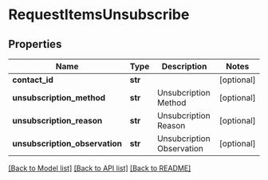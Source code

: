 # RequestItemsUnsubscribe

## Properties
Name | Type | Description | Notes
------------ | ------------- | ------------- | -------------
**contact_id** | **str** |  | [optional] 
**unsubscription_method** | **str** | Unsubcription Method | [optional] 
**unsubscription_reason** | **str** | Unsubcription Reason | [optional] 
**unsubscription_observation** | **str** | Unsubcription Observation | [optional] 

[[Back to Model list]](../README.md#documentation-for-models) [[Back to API list]](../README.md#documentation-for-api-endpoints) [[Back to README]](../README.md)


